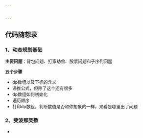 ```yaml
---


---
```


<h2 id="代码随想录">代码随想录</h2>
<h3 id="、动态规划基础">1、动态规划基础</h3>
<p><strong>主要问题</strong>：背包问题、打家劫舍、股票问题和子序列问题</p>
<p><strong>五个步骤</strong></p>
<ul>
<li>dp数组以及下标的含义</li>
<li>递推公式，但除了这个还有很多</li>
<li>dp数组如何初始化</li>
<li>遍历顺序</li>
<li>打印dp数组，判断数值是否和你想象的一样，来看是哪里出了问题</li>
</ul>
<h3 id="、斐波那契数">2、斐波那契数</h3>
<ul>
<li></li>
</ul>

